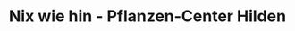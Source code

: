---
title: "Nix wie hin - Pflanzen-Center Hilden"
url: /hilden/nix-wie-hin-pflanzen-center-hilden/
shop: Blumen
---
